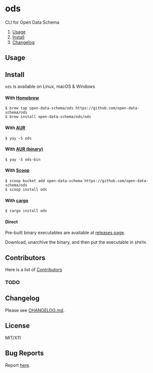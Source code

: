 <!-- omit from toc -->
# ods

CLI for Open Data Schema

1. [Usage](#usage)
2. [Install](#install)
3. [Changelog](#changelog)

## Usage

<!-- publisher install start -->
## Install

`ods` is available on Linux, macOS & Windows

<!-- omit from toc -->
#### With [Homebrew](https://brew.sh)

```
$ brew tap open-data-schema/ods https://github.com/open-data-schema/ods
$ brew install open-data-schema/ods/ods
```

<!-- omit from toc -->
#### With [AUR](https://aur.archlinux.org)

```
$ yay -S ods
```

<!-- omit from toc -->
#### With [AUR (binary)](https://aur.archlinux.org)

```
$ yay -S ods-bin
```

<!-- omit from toc -->
#### With [Scoop](https://scoop.sh)

```
$ scoop bucket add open-data-schema https://github.com/open-data-schema/ods
$ scoop install ods
```

<!-- omit from toc -->
#### With [cargo](https://crates.io/)

```
$ cargo install ods
```

<!-- omit from toc -->
#### Direct

Pre-built binary executables are available at [releases page](https://github.com/open-data-schema/ods/releases).

Download, unarchive the binary, and then put the executable in `$PATH`.

<!-- publisher install end -->
<!-- omit from toc -->
## Contributors
Here is a list of [Contributors](http://github.com/open-data-schema/ods/contributors)

<!-- omit from toc -->
### TODO

## Changelog
Please see [CHANGELOG.md](CHANGELOG.md).

<!-- omit from toc -->
## License
MIT/X11

<!-- omit from toc -->
## Bug Reports
Report [here](http://github.com/open-data-schema/ods/issues).
